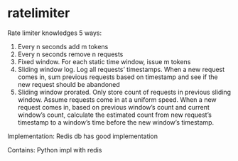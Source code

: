 # ratelimiter
Rate limiter knowledges
5 ways:
1. Every n seconds add m tokens
2. Every n seconds remove n requests
3. Fixed window. For each static time window, issue m tokens
4. Sliding window log. Log all requests’ timestamps. When a new request comes in, sum previous requests based on timestamp and see if the new request should be abandoned
5. Sliding window prorated. Only store count of requests in previous sliding window. Assume requests come in at a uniform speed. When a new request comes in, based on previous window’s count and current window’s count, calculate the estimated count from new request’s timestamp to a window’s time before the new window’s timestamp.

Implementation:
Redis db has good implementation

Contains:
Python impl with redis